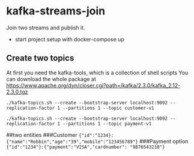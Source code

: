 # kafka-streams-join
Join two streams and publish it.

- start project setup with docker-compose up

## Create two topics
At first you need the kafka-tools, which is a collection of shell scripts
You can download the whole package at https://www.apache.org/dyn/closer.cgi?path=/kafka/2.3.0/kafka_2.12-2.3.0.tgz

```
./kafka-topics.sh --create --bootstrap-server localhost:9092 --replication-factor 1 --partitions 1 --topic customer-v1
```
```
./kafka-topics.sh --create --bootstrap-server localhost:9092 --replication-factor 1 --partitions 1 --topic payment-v1
```

##two entities
###Customer
```{"id":"1234}:{"name":"Robbin","age":"39","mobile":"123456789"}```
###Payment option
```{"id":"1234"}:{"payment":"VISA","cardnumber": "9876543210"}```
